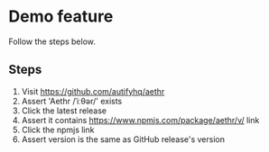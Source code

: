 # Demo feature

Follow the steps below.

## Steps

1. Visit https://github.com/autifyhq/aethr
2. Assert 'Aethr /ˈiːθər/' exists
3. Click the latest release
4. Assert it contains https://www.npmjs.com/package/aethr/v/ link
5. Click the npmjs link
6. Assert version is the same as GitHub release's version
